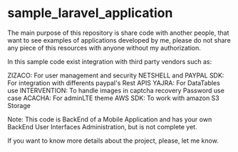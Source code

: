 # sample_laravel_application

The main purpose of this repository is share code with another people, that want to see examples of applications developed by me, please do not share any piece of this resources with anyone without my authorization.

In this sample code exist integration with third party vendors such as: 

ZIZACO: For user management and security
NETSHELL and PAYPAL SDK: For integration with differents paypal's Rest APIS
YAJRA: For DataTables use 
INTERVENTION: To handle images in captcha recovery Password use case
ACACHA: For adminLTE theme 
AWS SDK: To work with amazon S3 Storage

Note: This code is BackEnd of a Mobile Application and has your own BackEnd User Interfaces Administration, but is not complete yet.

If you want to know more details about the project, please, let me know.